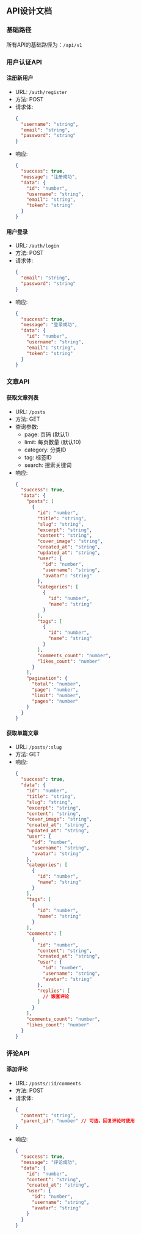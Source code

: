 ## API设计文档

### 基础路径
所有API的基础路径为：`/api/v1`

### 用户认证API

#### 注册新用户
- URL: `/auth/register`
- 方法: POST
- 请求体:
  ```json
  {
    "username": "string",
    "email": "string",
    "password": "string"
  }
  ```
- 响应:
  ```json
  {
    "success": true,
    "message": "注册成功",
    "data": {
      "id": "number",
      "username": "string",
      "email": "string",
      "token": "string"
    }
  }
  ```

#### 用户登录
- URL: `/auth/login`
- 方法: POST
- 请求体:
  ```json
  {
    "email": "string",
    "password": "string"
  }
  ```
- 响应:
  ```json
  {
    "success": true,
    "message": "登录成功",
    "data": {
      "id": "number",
      "username": "string",
      "email": "string",
      "token": "string"
    }
  }
  ```

### 文章API

#### 获取文章列表
- URL: `/posts`
- 方法: GET
- 查询参数:
  - page: 页码 (默认1)
  - limit: 每页数量 (默认10)
  - category: 分类ID
  - tag: 标签ID
  - search: 搜索关键词
- 响应:
  ```json
  {
    "success": true,
    "data": {
      "posts": [
        {
          "id": "number",
          "title": "string",
          "slug": "string",
          "excerpt": "string",
          "content": "string",
          "cover_image": "string",
          "created_at": "string",
          "updated_at": "string",
          "user": {
            "id": "number",
            "username": "string",
            "avatar": "string"
          },
          "categories": [
            {
              "id": "number",
              "name": "string"
            }
          ],
          "tags": [
            {
              "id": "number",
              "name": "string"
            }
          ],
          "comments_count": "number",
          "likes_count": "number"
        }
      ],
      "pagination": {
        "total": "number",
        "page": "number",
        "limit": "number",
        "pages": "number"
      }
    }
  }
  ```

#### 获取单篇文章
- URL: `/posts/:slug`
- 方法: GET
- 响应:
  ```json
  {
    "success": true,
    "data": {
      "id": "number",
      "title": "string",
      "slug": "string",
      "excerpt": "string",
      "content": "string",
      "cover_image": "string",
      "created_at": "string",
      "updated_at": "string",
      "user": {
        "id": "number",
        "username": "string",
        "avatar": "string"
      },
      "categories": [
        {
          "id": "number",
          "name": "string"
        }
      ],
      "tags": [
        {
          "id": "number",
          "name": "string"
        }
      ],
      "comments": [
        {
          "id": "number",
          "content": "string",
          "created_at": "string",
          "user": {
            "id": "number",
            "username": "string",
            "avatar": "string"
          },
          "replies": [
            // 嵌套评论
          ]
        }
      ],
      "comments_count": "number",
      "likes_count": "number"
    }
  }
  ```

### 评论API

#### 添加评论
- URL: `/posts/:id/comments`
- 方法: POST
- 请求体:
  ```json
  {
    "content": "string",
    "parent_id": "number" // 可选，回复评论时使用
  }
  ```
- 响应:
  ```json
  {
    "success": true,
    "message": "评论成功",
    "data": {
      "id": "number",
      "content": "string",
      "created_at": "string",
      "user": {
        "id": "number",
        "username": "string",
        "avatar": "string"
      }
    }
  }
  ```